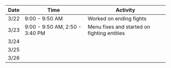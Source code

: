Date|Time|Activity
----|----|--------
3/22|9:00 - 9:50 AM|Worked on ending fights
3/23|9:00 - 9:50 AM, 2:50 - 3:40 PM|Menu fixes and started on fighting entities
3/24||
3/25||
3/26||